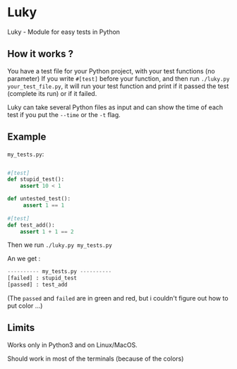 # Luky
Luky - Module for easy tests in Python


## How it works ?

You have a test file for your Python project, with your test functions (no parameter)
If you write ``#[test]`` before your function, and then run ``./luky.py your_test_file.py``,
it will run your test function and print if it passed the test (complete its run) or if it failed.

Luky can take several Python files as input and can show the time of each test if you put the ``--time`` or the ``-t`` flag.

## Example

``my_tests.py``:

```python

#[test]
def stupid_test():
    assert 10 < 1

def untested_test():
     assert 1 == 1
    
#[test]
def test_add():
    assert 1 + 1 == 2
```
Then we run ``./luky.py my_tests.py``

An we get :

```python
---------- my_tests.py ----------
[failed] : stupid_test
[passed] : test_add
```
(The ``passed`` and ``failed`` are in green and red, but i couldn't figure out how to put color ...)

## Limits

Works only in Python3 and on Linux/MacOS.

Should work in most of the terminals (because of the colors)
